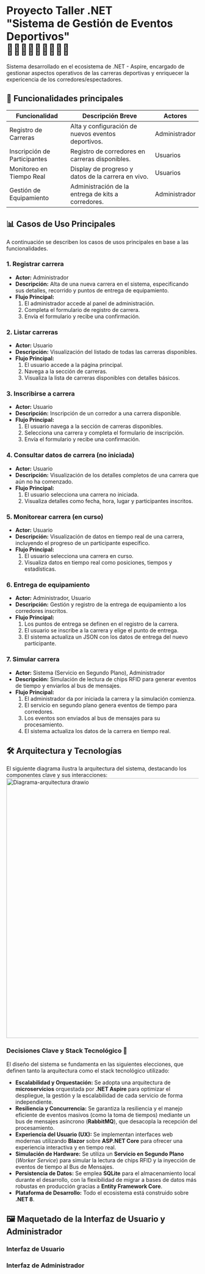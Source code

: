 # Proyecto Taller .NET <br> "Sistema de Gestión de Eventos Deportivos" <br> 🏃‍♀️‍➡️🏃‍➡️🏃‍♂️‍➡️🥇

Sistema desarrollado en el ecosistema de .NET - Aspire, encargado de gestionar aspectos operativos de las carreras deportivas y enriquecer la expericencia de los corredores/espectadores.

## 🧩 Funcionalidades principales

| Funcionalidad | Descripción Breve | Actores |
|---------------|---|---|
| Registro de Carreras | Alta y configuración de nuevos eventos deportivos. | Administrador |
| Inscripción de Participantes | Registro de corredores en carreras disponibles. | Usuarios |
| Monitoreo en Tiempo Real | Display de progreso y datos de la carrera en vivo. | Usuarios |
| Gestión de Equipamiento | Administración de la entrega de kits a corredores. | Administrador |

## 📊 Casos de Uso Principales

A continuación se describen los casos de usos principales en base a las funcionalidades.

### 1\. Registrar carrera

  - **Actor:** Administrador
  - **Descripción:** Alta de una nueva carrera en el sistema, especificando sus detalles, recorrido y puntos de entrega de equipamiento.
  - **Flujo Principal:**
    1.  El administrador accede al panel de administración.
    2.  Completa el formulario de registro de carrera.
    3.  Envía el formulario y recibe una confirmación.

### 2\. Listar carreras

  - **Actor:** Usuario
  - **Descripción:** Visualización del listado de todas las carreras disponibles.
  - **Flujo Principal:**
    1.  El usuario accede a la página principal.
    2.  Navega a la sección de carreras.
    3.  Visualiza la lista de carreras disponibles con detalles básicos.

### 3\. Inscribirse a carrera

  - **Actor:** Usuario
  - **Descripción:** Inscripción de un corredor a una carrera disponible.
  - **Flujo Principal:**
    1.  El usuario navega a la sección de carreras disponibles.
    2.  Selecciona una carrera y completa el formulario de inscripción.
    3.  Envía el formulario y recibe una confirmación.

### 4\. Consultar datos de carrera (no iniciada)

  - **Actor:** Usuario
  - **Descripción:** Visualización de los detalles completos de una carrera que aún no ha comenzado.
  - **Flujo Principal:**
    1.  El usuario selecciona una carrera no iniciada.
    2.  Visualiza detalles como fecha, hora, lugar y participantes inscritos.

### 5\. Monitorear carrera (en curso)

  - **Actor:** Usuario
  - **Descripción:** Visualización de datos en tiempo real de una carrera, incluyendo el progreso de un participante específico.
  - **Flujo Principal:**
    1.  El usuario selecciona una carrera en curso.
    2.  Visualiza datos en tiempo real como posiciones, tiempos y estadísticas.

### 6\. Entrega de equipamiento

  - **Actor:** Administrador, Usuario
  - **Descripción:** Gestión y registro de la entrega de equipamiento a los corredores inscritos.
  - **Flujo Principal:**
    1.  Los puntos de entrega se definen en el registro de la carrera.
    2.  El usuario se inscribe a la carrera y elige el punto de entrega.
    3.  El sistema actualiza un JSON con los datos de entrega del nuevo participante.

### 7\. Simular carrera

  - **Actor:** Sistema (Servicio en Segundo Plano), Administrador
  - **Descripción:** Simulación de lectura de chips RFID para generar eventos de tiempo y enviarlos al bus de mensajes.
  - **Flujo Principal:**
    1.  El administrador da por iniciada la carrera y la simulación comienza.
    2.  El servicio en segundo plano genera eventos de tiempo para corredores.
    3.  Los eventos son enviados al bus de mensajes para su procesamiento.
    4.  El sistema actualiza los datos de la carrera en tiempo real.

## 🛠️ Arquitectura y Tecnologías

El siguiente diagrama ilustra la arquitectura del sistema, destacando los componentes clave y sus interacciones:
<img width="1422" height="681" alt="Diagrama-arquitectura drawio" src="https://github.com/user-attachments/assets/352c0ff3-8782-4255-85b3-a1183add27b4" />


### Decisiones Clave y Stack Tecnológico 🎯

El diseño del sistema se fundamenta en las siguientes elecciones, que definen tanto la arquitectura como el stack tecnológico utilizado:

  * **Escalabilidad y Orquestación:** Se adopta una arquitectura de **microservicios** orquestada por **.NET Aspire** para optimizar el despliegue, la gestión y la escalabilidad de cada servicio de forma independiente.
  * **Resiliencia y Concurrencia:** Se garantiza la resiliencia y el manejo eficiente de eventos masivos (como la toma de tiempos) mediante un bus de mensajes asíncrono (**RabbitMQ**), que desacopla la recepción del procesamiento.
  * **Experiencia del Usuario (UX):** Se implementan interfaces web modernas utilizando **Blazor** sobre **ASP.NET Core** para ofrecer una experiencia interactiva y en tiempo real.
  * **Simulación de Hardware:** Se utiliza un **Servicio en Segundo Plano** (*Worker Service*) para simular la lectura de chips RFID y la inyección de eventos de tiempo al Bus de Mensajes.
  * **Persistencia de Datos:** Se emplea **SQLite** para el almacenamiento local durante el desarrollo, con la flexibilidad de migrar a bases de datos más robustas en producción gracias a **Entity Framework Core**.
  * **Plataforma de Desarrollo:** Todo el ecosistema está construido sobre **.NET 8**.

## 🖼️ Maquetado de la Interfaz de Usuario y Administrador

### Interfaz de Usuario

### Interfaz de Administrador
